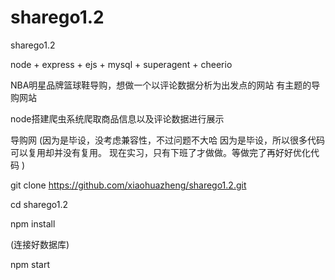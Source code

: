 # sharego1.2
sharego1.2


node + express + ejs + mysql + superagent + cheerio

NBA明星品牌篮球鞋导购，想做一个以评论数据分析为出发点的网站
有主题的导购网站

node搭建爬虫系统爬取商品信息以及评论数据进行展示

导购网
(因为是毕设，没考虑兼容性，不过问题不大哈
因为是毕设，所以很多代码可以复用却并没有复用。
现在实习，只有下班了才做做。等做完了再好好优化代码
)


git clone https://github.com/xiaohuazheng/sharego1.2.git

cd sharego1.2

npm install 

(连接好数据库)

npm start

